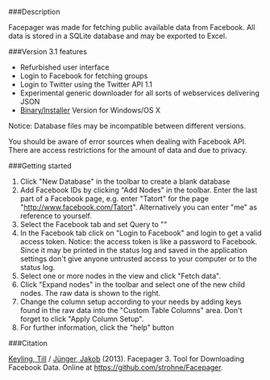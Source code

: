 ###Description

Facepager was made for fetching public available data from Facebook. All data is stored in a SQLite database and may be exported to Excel. 

###Version 3.1 features

- Refurbished user interface
- Login to Facebook for fetching groups
- Login to Twitter using the Twitter API 1.1
- Experimental generic downloader for all sorts of webservices delivering JSON
- [Binary/Installer](http://www.ls1.ifkw.uni-muenchen.de/personen/wiss_ma/keyling_till/software.html) Version for Windows/OS X

    
Notice: Database files may be incompatible between different versions.
                                                      
You should be aware of error sources when dealing with Facebook API. There are access restrictions for the amount of data and due to privacy. 

###Getting started

1. Click "New Database" in the toolbar to create a blank database
2. Add Facebook IDs by clicking "Add Nodes" in the toolbar. Enter the last part of a Facebook page, e.g. enter "Tatort" for the page "http://www.facebook.com/Tatort". Alternatively you can enter "me" as reference to yourself.
3. Select the Facebook tab and set Query to "<self>"
4. In the Facebook tab click on "Login to Facebook" and login to get a valid access token. Notice: the access token is like a password to Facebook. Since it may be printed in the status log and saved in the application settings don't give anyone untrusted access to your computer or to the status log.
5. Select one or more nodes in the view and click "Fetch data".
6. Click "Expand nodes" in the toolbar and select one of the new child nodes. The raw data is shown to the right.
7. Change the column setup according to your needs by adding keys found in the raw data into the "Custom Table Columns" area. Don't forget to click "Apply Column Setup".
8. For further information, click the "help" button


###Citation

[Keyling, Till](http://www.ls1.ifkw.uni-muenchen.de/personen/wiss_ma/keyling_till/index.html) / [Jünger, Jakob](http://www.phil.uni-greifswald.de/sozial/ipk/mitarbeitende/lehrstuhl-fuer-kommunikationswissenschaft/jakob-juenger.html) (2013). Facepager 3. Tool for Downloading Facebook Data. Online at https://github.com/strohne/Facepager. 
